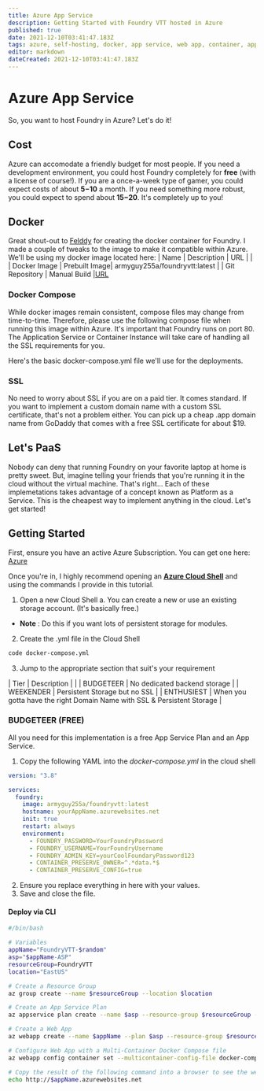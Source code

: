 ```yaml
---
title: Azure App Service
description: Getting Started with Foundry VTT hosted in Azure
published: true
date: 2021-12-10T03:41:47.183Z
tags: azure, self-hosting, docker, app service, web app, container, application service, web application
editor: markdown
dateCreated: 2021-12-10T03:41:47.183Z
---
```


# Azure App Service
So, you want to host Foundry in Azure? Let's do it!

## Cost
Azure can accomodate a friendly budget for most people. If you need a development environment, you could host Foundry completely for **free** (with a license of course!). If you are a once-a-week type of gamer, you could expect costs of about **$5-$10** a month. If you need something more robust, you could expect to spend about **$15-$20**. It's completely up to you!

## Docker
Great shout-out to [Felddy](https://github.com/felddy/foundryvtt-docker#readme) for creating the docker container for Foundry. I made a couple of tweaks to the image to make it compatible within Azure. We'll be using my docker image located here: 
| Name | Description | URL |
|
| Docker Image | Prebuilt Image| armyguy255a/foundryvtt:latest |
| Git Repository | Manual Build |[URL](https://github.com/ArmyGuy255A/foundryvtt-docker/tree/armyguy/azureci)

### Docker Compose
While docker images remain consistent, compose files may change from time-to-time. Therefore, please use the following compose file when running this image within Azure. It's important that Foundry runs on port 80. The Application Service or Container Instance will take care of handling all the SSL requirements for you.

Here's the basic docker-compose.yml file we'll use for the deployments.


### SSL
No need to worry about SSL if you are on a paid tier. It comes standard. If you want to implement a custom domain name with a custom SSL certificate, that's not a problem either. You can pick up a cheap .app domain name from GoDaddy that comes with a free SSL certificate for about $19. 

## Let's PaaS
Nobody can deny that running Foundry on your favorite laptop at home is pretty sweet. But, imagine telling your friends that you're running it in the cloud without the virtual machine. That's right... Each of these implemetations takes advantage of a concept known as Platform as a Service. This is the cheapest way to implement anything in the cloud. Let's get started!

## Getting Started
First, ensure you have an active Azure Subscription. You can get one here: [Azure](https://portal.azure.com)

Once you're in, I highly recommend opening an [**Azure Cloud Shell**](https://docs.microsoft.com/en-us/azure/cloud-shell/overview) and using the commands I provide in this tutorial.

1. Open a new Cloud Shell
	a. You can create a new or use an existing storage account. (It's basically free.)
  - **Note** : Do this if you want lots of persistent storage for modules.

2. Create the .yml file in the Cloud Shell
```bash
code docker-compose.yml
```

3. Jump to the appropriate section that suit's your requirement

| Tier | Description |
|
| BUDGETEER | No dedicated backend storage |
| WEEKENDER | Persistent Storage but no SSL |
| ENTHUSIEST | When you gotta have the right Domain Name with SSL & Persistent Storage |

### BUDGETEER (FREE)
All you need for this implementation is a free App Service Plan and an App Service. 

1. Copy the following YAML into the *docker-compose.yml* in the cloud shell
```yml
version: "3.8"

services:
  foundry:
    image: armyguy255a/foundryvtt:latest
    hostname: yourAppName.azurewebsites.net
    init: true
    restart: always
    environment:
      - FOUNDRY_PASSWORD=YourFoundryPassword
      - FOUNDRY_USERNAME=YourFoundryUsername
      - FOUNDRY_ADMIN_KEY=yourCoolFoundaryPassword123
      - CONTAINER_PRESERVE_OWNER=^.*data.*$
      - CONTAINER_PRESERVE_CONFIG=true
```
2. Ensure you replace everything in here with your values. 
3. Save and close the file. 

#### Deploy via CLI

```bash
#/bin/bash

# Variables
appName="FoundryVTT-$random"
asp="$appName-ASP"
resourceGroup=FoundryVTT
location="EastUS"

# Create a Resource Group
az group create --name $resourceGroup --location $location

# Create an App Service Plan
az appservice plan create --name $asp --resource-group $resourceGroup --location $location --is-linux --sku F1

# Create a Web App
az webapp create --name $appName --plan $asp --resource-group $resourceGroup

# Configure Web App with a Multi-Container Docker Compose file
az webapp config container set --multicontainer-config-file docker-compose.yml --name $appName --resource-group $resourceGroup

# Copy the result of the following command into a browser to see the web app.
echo http://$appName.azurewebsites.net
```

